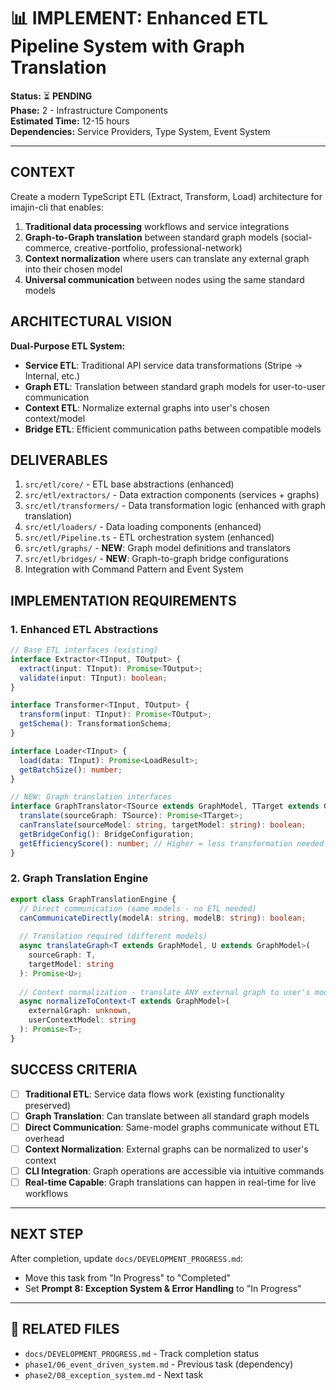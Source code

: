 # 📊 IMPLEMENT: Enhanced ETL Pipeline System with Graph Translation

**Status:** ⏳ **PENDING**  
**Phase:** 2 - Infrastructure Components  
**Estimated Time:** 12-15 hours  
**Dependencies:** Service Providers, Type System, Event System  

---

## CONTEXT
Create a modern TypeScript ETL (Extract, Transform, Load) architecture for imajin-cli that enables:
1. **Traditional data processing** workflows and service integrations
2. **Graph-to-Graph translation** between standard graph models (social-commerce, creative-portfolio, professional-network)
3. **Context normalization** where users can translate any external graph into their chosen model
4. **Universal communication** between nodes using the same standard models

## ARCHITECTURAL VISION
**Dual-Purpose ETL System:**
- **Service ETL**: Traditional API service data transformations (Stripe → Internal, etc.)
- **Graph ETL**: Translation between standard graph models for user-to-user communication
- **Context ETL**: Normalize external graphs into user's chosen context/model
- **Bridge ETL**: Efficient communication paths between compatible models

## DELIVERABLES
1. `src/etl/core/` - ETL base abstractions (enhanced)
2. `src/etl/extractors/` - Data extraction components (services + graphs)
3. `src/etl/transformers/` - Data transformation logic (enhanced with graph translation)
4. `src/etl/loaders/` - Data loading components (enhanced)
5. `src/etl/Pipeline.ts` - ETL orchestration system (enhanced)
6. `src/etl/graphs/` - **NEW**: Graph model definitions and translators
7. `src/etl/bridges/` - **NEW**: Graph-to-graph bridge configurations
8. Integration with Command Pattern and Event System

## IMPLEMENTATION REQUIREMENTS

### 1. Enhanced ETL Abstractions
```typescript
// Base ETL interfaces (existing)
interface Extractor<TInput, TOutput> {
  extract(input: TInput): Promise<TOutput>;
  validate(input: TInput): boolean;
}

interface Transformer<TInput, TOutput> {
  transform(input: TInput): Promise<TOutput>;
  getSchema(): TransformationSchema;
}

interface Loader<TInput> {
  load(data: TInput): Promise<LoadResult>;
  getBatchSize(): number;
}

// NEW: Graph translation interfaces
interface GraphTranslator<TSource extends GraphModel, TTarget extends GraphModel> {
  translate(sourceGraph: TSource): Promise<TTarget>;
  canTranslate(sourceModel: string, targetModel: string): boolean;
  getBridgeConfig(): BridgeConfiguration;
  getEfficiencyScore(): number; // Higher = less transformation needed
}
```

### 2. Graph Translation Engine
```typescript
export class GraphTranslationEngine {
  // Direct communication (same models - no ETL needed)
  canCommunicateDirectly(modelA: string, modelB: string): boolean;
  
  // Translation required (different models)
  async translateGraph<T extends GraphModel, U extends GraphModel>(
    sourceGraph: T, 
    targetModel: string
  ): Promise<U>;
  
  // Context normalization - translate ANY external graph to user's model
  async normalizeToContext<T extends GraphModel>(
    externalGraph: unknown,
    userContextModel: string
  ): Promise<T>;
}
```

## SUCCESS CRITERIA
- [ ] **Traditional ETL**: Service data flows work (existing functionality preserved)
- [ ] **Graph Translation**: Can translate between all standard graph models
- [ ] **Direct Communication**: Same-model graphs communicate without ETL overhead
- [ ] **Context Normalization**: External graphs can be normalized to user's context
- [ ] **CLI Integration**: Graph operations are accessible via intuitive commands
- [ ] **Real-time Capable**: Graph translations can happen in real-time for live workflows

---

## NEXT STEP
After completion, update `docs/DEVELOPMENT_PROGRESS.md`:
- Move this task from "In Progress" to "Completed"
- Set **Prompt 8: Exception System & Error Handling** to "In Progress"

---

## 🔗 **RELATED FILES**
- `docs/DEVELOPMENT_PROGRESS.md` - Track completion status
- `phase1/06_event_driven_system.md` - Previous task (dependency)
- `phase2/08_exception_system.md` - Next task 